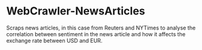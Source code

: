 # WebCrawler-NewsArticles
Scraps news articles, in this case from Reuters and NYTimes to analyse the correlation between sentiment in the news article and how it affects the exchange rate between USD and EUR.
